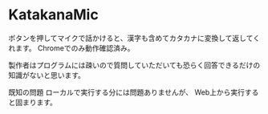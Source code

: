 # KatakanaMic

ボタンを押してマイクで話かけると、漢字も含めてカタカナに変換して返してくれます。
Chromeでのみ動作確認済み。

製作者はプログラムには疎いので質問していただいても恐らく回答できるだけの知識がないと思います。

既知の問題
ローカルで実行する分には問題ありませんが、
Web上から実行すると固まります。
